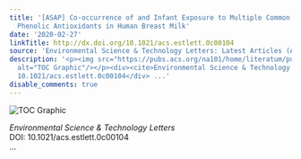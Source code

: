 ```yaml
---
title: '[ASAP] Co-occurrence of and Infant Exposure to Multiple Common and Unusual
  Phenolic Antioxidants in Human Breast Milk'
date: '2020-02-27'
linkTitle: http://dx.doi.org/10.1021/acs.estlett.0c00104
source: 'Environmental Science & Technology Letters: Latest Articles (ACS Publications)'
description: '<p><img src="https://pubs.acs.org/na101/home/literatum/publisher/achs/journals/content/estlcu/0/estlcu.ahead-of-print/acs.estlett.0c00104/20200227/images/medium/ez0c00104_0001.gif"
  alt="TOC Graphic"/></p><div><cite>Environmental Science & Technology Letters</cite></div><div>DOI:
  10.1021/acs.estlett.0c00104</div> ...'
disable_comments: true
---
```

<p><img src="https://pubs.acs.org/na101/home/literatum/publisher/achs/journals/content/estlcu/0/estlcu.ahead-of-print/acs.estlett.0c00104/20200227/images/medium/ez0c00104_0001.gif" alt="TOC Graphic"/></p><div><cite>Environmental Science & Technology Letters</cite></div><div>DOI: 10.1021/acs.estlett.0c00104</div> ...